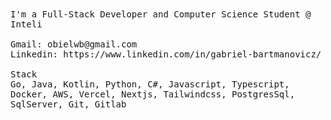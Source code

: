 <samp>
I'm a Full-Stack Developer and Computer Science Student @ Inteli <br/><br/>
Gmail: obielwb@gmail.com <br/>
Linkedin: https://www.linkedin.com/in/gabriel-bartmanovicz/
<br/><br/>
Stack<br/>
Go, Java, Kotlin, Python, C#, Javascript, Typescript, Docker, AWS, Vercel, Nextjs, Tailwindcss, PostgresSql, SqlServer, Git, Gitlab

<br/>

</samp>

